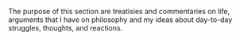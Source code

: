 The purpose of this section are treatisies and commentaries on life, arguments
that I have on philosophy and my ideas about day-to-day struggles, thoughts, and reactions.

